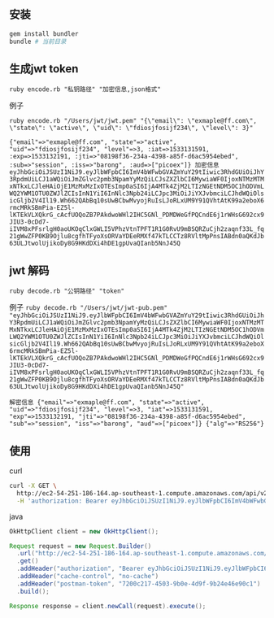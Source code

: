 ## 安装
```sh
gem install bundler
bundle # 当前目录
```
## 生成jwt token
`ruby encode.rb "私钥路径" "加密信息,json格式"`

例子

`ruby encode.rb "/Users/jwt/jwt.pem" "{\"email\": \"exmaple@ff.com\", \"state\": \"active\", \"uid\": \"fdiosjfosijf234\", \"level\": 3}"`

`{"email"=>"exmaple@ff.com", "state"=>"active", "uid"=>"fdiosjfosijf234", "level"=>3, :iat=>1533131591, :exp=>1533132191, :jti=>"08198f36-234a-4398-a85f-d6ac5954ebed", :sub=>"session", :iss=>"barong", :aud=>["picoex"]}
加密信息
eyJhbGciOiJSUzI1NiJ9.eyJlbWFpbCI6ImV4bWFwbGVAZmYuY29tIiwic3RhdGUiOiJhY3RpdmUiLCJ1aWQiOiJmZGlvc2pmb3NpamYyMzQiLCJsZXZlbCI6MywiaWF0IjoxNTMzMTMxNTkxLCJleHAiOjE1MzMxMzIxOTEsImp0aSI6IjA4MTk4ZjM2LTIzNGEtNDM5OC1hODVmLWQ2YWM1OTU0ZWJlZCIsInN1YiI6InNlc3Npb24iLCJpc3MiOiJiYXJvbmciLCJhdWQiOlsicGljb2V4Il19.Wh662QAbBq10sUwBCbwMvyojRuIsLJoRLxUM9Y91QVhtAtK99a2eboX6rmcMRkSBmPia-EZ5l-lKTEkVLXQkrG_cAcfUOQoZB7PAkdwoWHl2IHC5GNl_PDMDWeGfPQCndE6j1rWHsG692cx9JIU3-0cDd7-iIVM8xPFsrlgH0aoUKOqClxGWLI5VPhzVtnTPFT1R1G0RvU9mBSQRZuCjh2zaqnf33L_fq21gWwZFP0KB9Ojlu8cgfhTFyoXsORVaYDEeRMXf47kTLCCTz8RVltMpPnsIABdn0aQKdJb63ULJtwolUjikoDy8G9HKdDXi4hDE1gpUvaQIanb5NnJ45Q`

## jwt 解码
`ruby decode.rb "公钥路径" "token"`

例子
`ruby decode.rb "/Users/jwt/jwt-pub.pem" "eyJhbGciOiJSUzI1NiJ9.eyJlbWFpbCI6ImV4bWFwbGVAZmYuY29tIiwic3RhdGUiOiJhY3RpdmUiLCJ1aWQiOiJmZGlvc2pmb3NpamYyMzQiLCJsZXZlbCI6MywiaWF0IjoxNTMzMTMxNTkxLCJleHAiOjE1MzMxMzIxOTEsImp0aSI6IjA4MTk4ZjM2LTIzNGEtNDM5OC1hODVmLWQ2YWM1OTU0ZWJlZCIsInN1YiI6InNlc3Npb24iLCJpc3MiOiJiYXJvbmciLCJhdWQiOlsicGljb2V4Il19.Wh662QAbBq10sUwBCbwMvyojRuIsLJoRLxUM9Y91QVhtAtK99a2eboX6rmcMRkSBmPia-EZ5l-lKTEkVLXQkrG_cAcfUOQoZB7PAkdwoWHl2IHC5GNl_PDMDWeGfPQCndE6j1rWHsG692cx9JIU3-0cDd7-iIVM8xPFsrlgH0aoUKOqClxGWLI5VPhzVtnTPFT1R1G0RvU9mBSQRZuCjh2zaqnf33L_fq21gWwZFP0KB9Ojlu8cgfhTFyoXsORVaYDEeRMXf47kTLCCTz8RVltMpPnsIABdn0aQKdJb63ULJtwolUjikoDy8G9HKdDXi4hDE1gpUvaQIanb5NnJ45Q"`

`解密信息
{"email"=>"exmaple@ff.com", "state"=>"active", "uid"=>"fdiosjfosijf234", "level"=>3, "iat"=>1533131591, "exp"=>1533132191, "jti"=>"08198f36-234a-4398-a85f-d6ac5954ebed", "sub"=>"session", "iss"=>"barong", "aud"=>["picoex"]}
{"alg"=>"RS256"}`

## 使用 
curl
``` sh
curl -X GET \
  http://ec2-54-251-186-164.ap-southeast-1.compute.amazonaws.com/api/v2/tickers \
  -H 'authorization: Bearer eyJhbGciOiJSUzI1NiJ9.eyJlbWFpbCI6ImV4bWFwbGVAZmYuY29tIiwic3RhdGUiOiJhY3RpdmUiLCJ1aWQiOiJmZGlvc2pmb3NpamYyMzQiLCJsZXZlbCI6MywiaWF0IjoxNTMzMTMxNTkxLCJleHAiOjE1MzMxMzIxOTEsImp0aSI6IjA4MTk4ZjM2LTIzNGEtNDM5OC1hODVmLWQ2YWM1OTU0ZWJlZCIsInN1YiI6InNlc3Npb24iLCJpc3MiOiJiYXJvbmciLCJhdWQiOlsicGljb2V4Il19.Wh662QAbBq10sUwBCbwMvyojRuIsLJoRLxUM9Y91QVhtAtK99a2eboX6rmcMRkSBmPia-EZ5l-lKTEkVLXQkrG_cAcfUOQoZB7PAkdwoWHl2IHC5GNl_PDMDWeGfPQCndE6j1rWHsG692cx9JIU3-0cDd7-iIVM8xPFsrlgH0aoUKOqClxGWLI5VPhzVtnTPFT1R1G0RvU9mBSQRZuCjh2zaqnf33L_fq21gWwZFP0KB9Ojlu8cgfhTFyoXsORVaYDEeRMXf47kTLCCTz8RVltMpPnsIABdn0aQKdJb63ULJtwolUjikoDy8G9HKdDXi4hDE1gpUvaQIanb5NnJ45Q'
```
java
```java
OkHttpClient client = new OkHttpClient();

Request request = new Request.Builder()
  .url("http://ec2-54-251-186-164.ap-southeast-1.compute.amazonaws.com/api/v2/tickers")
  .get()
  .addHeader("authorization", "Bearer eyJhbGciOiJSUzI1NiJ9.eyJlbWFpbCI6ImV4bWFwbGVAZmYuY29tIiwic3RhdGUiOiJhY3RpdmUiLCJ1aWQiOiJmZGlvc2pmb3NpamYyMzQiLCJsZXZlbCI6MywiaWF0IjoxNTMzMTMxNTkxLCJleHAiOjE1MzMxMzIxOTEsImp0aSI6IjA4MTk4ZjM2LTIzNGEtNDM5OC1hODVmLWQ2YWM1OTU0ZWJlZCIsInN1YiI6InNlc3Npb24iLCJpc3MiOiJiYXJvbmciLCJhdWQiOlsicGljb2V4Il19.Wh662QAbBq10sUwBCbwMvyojRuIsLJoRLxUM9Y91QVhtAtK99a2eboX6rmcMRkSBmPia-EZ5l-lKTEkVLXQkrG_cAcfUOQoZB7PAkdwoWHl2IHC5GNl_PDMDWeGfPQCndE6j1rWHsG692cx9JIU3-0cDd7-iIVM8xPFsrlgH0aoUKOqClxGWLI5VPhzVtnTPFT1R1G0RvU9mBSQRZuCjh2zaqnf33L_fq21gWwZFP0KB9Ojlu8cgfhTFyoXsORVaYDEeRMXf47kTLCCTz8RVltMpPnsIABdn0aQKdJb63ULJtwolUjikoDy8G9HKdDXi4hDE1gpUvaQIanb5NnJ45Q")
  .addHeader("cache-control", "no-cache")
  .addHeader("postman-token", "7200c217-4503-9b0e-4d9f-9b24e46e90c1")
  .build();

Response response = client.newCall(request).execute();
```

